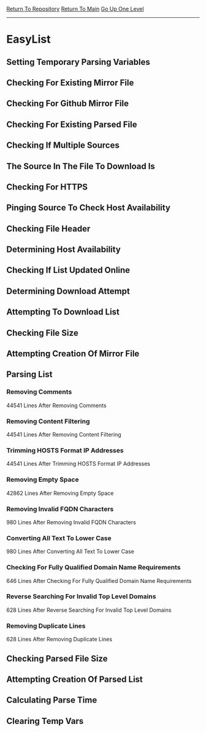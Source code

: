 [Return To Repository](https://github.com/deathbybandaid/piholeparser/)
[Return To Main](https://github.com/deathbybandaid/piholeparser/blob/master/RecentRunLogs/Mainlog.md)
[Go Up One Level](https://github.com/deathbybandaid/piholeparser/blob/master/RecentRunLogs/TopLevelScripts/30-Processing-Blacklists.md)
____________________________________
# EasyList
## Setting Temporary Parsing Variables
## Checking For Existing Mirror File
## Checking For Github Mirror File
## Checking For Existing Parsed File
## Checking If Multiple Sources
## The Source In The File To Download Is
## Checking For HTTPS
## Pinging Source To Check Host Availability
## Checking File Header
## Determining Host Availability
## Checking If List Updated Online
## Determining Download Attempt
## Attempting To Download List
## Checking File Size
## Attempting Creation Of Mirror File
## Parsing List
### Removing Comments
44541 Lines After Removing Comments
### Removing Content Filtering
44541 Lines After Removing Content Filtering
### Trimming HOSTS Format IP Addresses
44541 Lines After Trimming HOSTS Format IP Addresses
### Removing Empty Space
42862 Lines After Removing Empty Space
### Removing Invalid FQDN Characters
980 Lines After Removing Invalid FQDN Characters
### Converting All Text To Lower Case
980 Lines After Converting All Text To Lower Case
### Checking For Fully Qualified Domain Name Requirements
646 Lines After Checking For Fully Qualified Domain Name Requirements
### Reverse Searching For Invalid Top Level Domains
628 Lines After Reverse Searching For Invalid Top Level Domains
### Removing Duplicate Lines
628 Lines After Removing Duplicate Lines
## Checking Parsed File Size
## Attempting Creation Of Parsed List
## Calculating Parse Time
## Clearing Temp Vars
